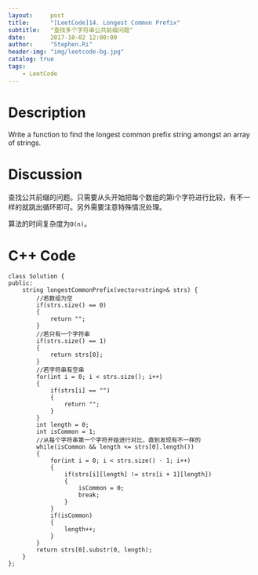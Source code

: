 ```yaml
---
layout:     post
title:      "[LeetCode]14. Longest Common Prefix"
subtitle:   "查找多个字符串公共前缀问题"
date:       2017-10-02 12:00:00
author:     "Stephen.Ri"
header-img: "img/leetcode-bg.jpg"
catalog: true
tags:
    - LeetCode
---
```


Description
===========

Write a function to find the longest common prefix string amongst an array of strings.

Discussion
=======

查找公共前缀的问题。只需要从头开始把每个数组的第i个字符进行比较，有不一样的就跳出循环即可。另外需要注意特殊情况处理。

算法的时间复杂度为`O(n)`。

C++ Code
====

```
class Solution {
public:
    string longestCommonPrefix(vector<string>& strs) {
        //若数组为空
        if(strs.size() == 0)
        {
            return "";
        }
        //若只有一个字符串
        if(strs.size() == 1)
        {
            return strs[0];
        }
        //若字符串有空串
        for(int i = 0; i < strs.size(); i++)
        {
            if(strs[i] == "")
            {
                return "";
            }
        }
        int length = 0;
        int isCommon = 1;
        //从每个字符串第一个字符开始进行对比，直到发现有不一样的
        while(isCommon && length <= strs[0].length())
        {
            for(int i = 0; i < strs.size() - 1; i++)
            {
                if(strs[i][length] != strs[i + 1][length])
                {
                    isCommon = 0;
                    break;
                }
            }
            if(isCommon)
            {
                length++;
            }
        }
        return strs[0].substr(0, length);
    }
};
```

